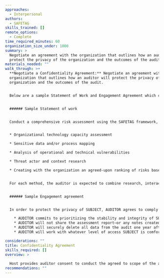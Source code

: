 ```yaml
---
approaches:
  - Interpersonal
authors:
  - SAFETAG
skills_trained: []
remote_options:
  - Complete
time_required_minutes: 60
organization_size_under: 1000
summary: >
  Negotiate an agreement with the organization that outlines how an auditor will
  protect the privacy of the organization and the outcomes of the audit.
materials_needed: ""
walk_through: >+
  **Negotiate a Confidentiality Agreement:** Negotiate an agreement with the
  organization that outlines how an auditor will protect the privacy of the
  organization and the outcomes of the audit.


  Below are a sample Statement of Work and Engagement Agreement which can be adapted into your agreement template. See also the [SAFETAG Agreement Generator](https://github.com/SAFETAG/safetag_agreement_generator) for a [more advanced](https://github.com/SAFETAG/safetag_agreement_generator/blob/master/outputs/explicit_custom.md) as well as a [flexible "plain language"](https://github.com/SAFETAG/safetag_agreement_generator/blob/master/outputs/plain_custom.md) agreement text and guidance on selecting which clauses to include.


  ###### Sample Statement of work


  Conduct a comprehensive risk assessment using the SAFETAG framework, to include these core methods:


  * Organizational technology capacity assessment

  * Sensitive data and/or process mapping

  * Analysis of operational and technical vulnerabilities

  * Threat actor and context research

  * Creating with the organization an agreed-upon ranking of risks based on the above processes


  For each method, the auditor is expected to combine research, interaction with key staff members, larger facilitated exercises, and where appropriate, technical verifications/investigations to achieve a comprehensive understanding of the organization's potential risks.


  ###### Sample Engagement agreement


  In order to protect the privacy of SUBJECT, AUDITOR agrees to comply with the following restrictions:

    * AUDITOR commits to prioritizing the stability and integrity of SUBJECT’s digital infrastructure over any additional testing which could be carried out through more aggressive methods. AUDITOR will make every effort to avoid disrupting SUBJECT's work environment, even temporarily. No tests will be performed that would stress the network, or any individual workstation, beyond what could be expected from normal use. If they have any doubt, AUDITOR will consult with SUBJECT before carrying out the test.
    * AUDITOR will not share the assessment report—or any notes created, data gathered or knowledge obtained about SUBJECT during the evaluation—with anyone other than a single point of contact, designated by SUBJECT. AUDITOR may need to share some general information with SUBJECT staff, as part of requesting information necessary to carry out the audit itself. If AUDITOR has any concern that this could be sensitive, they will first clear it with the point of contact. This commitment to protecting SUBJECT's private information extends to AUDITOR’s colleagues, supervisor and funder. The only details about the assessment that will be shared, confidentially, with these three groups (and only these three groups) will include: a) the name and location of the organization audited; b) basic time line information; and, with SUBJECT's approval, anonymized “lessons learned”. During and after the audit itself, all data will be stored securely in an encrypted volume on AUDITOR’s computer.
    * AUDITOR will securely delete all data from the audit one year after submitting the final assessment report to SUBJECT or at any time, should SUBJECT's point of contact request it.
    * AUDITOR will work with whatever level of access SUBJECT is comfortable providing. This includes access to staff members for brief "interviews," as well as more technical access, such as passwords, local connectivity, privileged or unprivileged accounts on local or remote services, etc.. That said, some level of access typically allows an auditor to produce a report that is significantly more useful than the output of a pure "black box" audit. (And this is doubly true when the auditor wishes to tread lightly in order to avoid impacting the stability of the subject’s network infrastructure and the productivity of its staff.)

considerations: ""
title: Confidentiality Agreement
skills_required: []
overview: >
  
  Host provides auditor consent to conduct the agreed to scope of the audit in the form of a signed liability waiver. [^auditor_consent_template]
recommendations: ""
---
```


